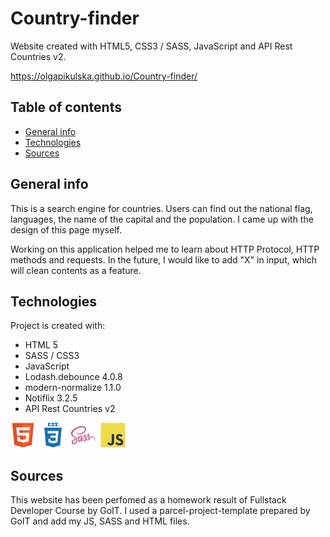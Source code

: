 # Country-finder
Website created with HTML5, CSS3 / SASS, JavaScript and API Rest Countries v2. 

https://olgapikulska.github.io/Country-finder/

## Table of contents
* [General info](#general-info)
* [Technologies](#technologies)
* [Sources](#sources)

## General info
This is a search engine for countries. Users can find out the national flag, languages, the name of the capital and  the population. I came up with the design of this page myself. 

Working on this application helped me to learn about HTTP Protocol, HTTP methods and requests. In the future, I would like to add "X" in input, which will clean contents as a feature.
	
## Technologies
Project is created with:
* HTML 5
* SASS / CSS3
* JavaScript
* Lodash.debounce 4.0.8
* modern-normalize 1.1.0
* Notiflix 3.2.5
* API Rest Countries v2

<img src="https://github.com/devicons/devicon/blob/master/icons/html5/html5-original.svg" title="HTML5" alt="HTML" width="40" height="40"/>&nbsp;
<img src="https://github.com/devicons/devicon/blob/master/icons/css3/css3-plain-wordmark.svg"  title="CSS3" alt="CSS" width="40" height="40"/>&nbsp;
<img src="https://github.com/devicons/devicon/blob/master/icons/sass/sass-original.svg" title="JavaScript" alt="JavaScript" width="40" height="40"/>&nbsp;
<img src="https://github.com/devicons/devicon/blob/master/icons/javascript/javascript-original.svg" title="JavaScript" alt="JavaScript" width="40" height="40"/>&nbsp;
 
## Sources
This website has been perfomed as a homework result of Fullstack Developer Course by GoIT. I used a parcel-project-template prepared by GoIT and add my JS, SASS and HTML files. 
